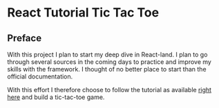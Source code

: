 # React Tutorial Tic Tac Toe

<!-- Link to the working pen right [here] -->

## Preface

With this project I plan to start my deep dive in React-land. I plan to go through several sources in the coming days to practice and improve my skills with the framework. I thought of no better place to start than the official documentation.

With this effort I therefore choose to follow the tutorial as available [right here](https://reactjs.org/tutorial/tutorial.html) and build a tic-tac-toe game.

